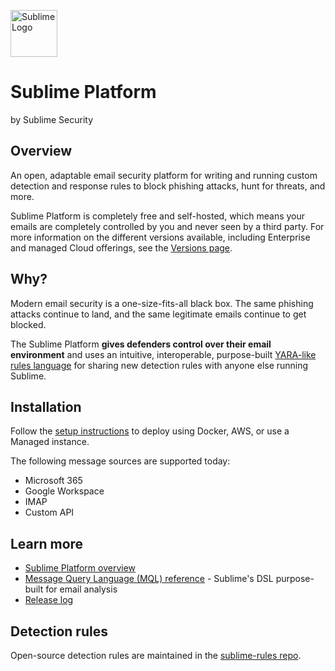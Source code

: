  <a href="https://sublimesecurity.com"><img src="https://user-images.githubusercontent.com/11003450/115128085-5805da00-9fa9-11eb-8c7a-dc8b708053ee.png" width="75px" alt="Sublime Logo" /></a>

Sublime Platform
==========
by Sublime Security

Overview
---------
An open, adaptable email security platform for writing and running custom detection and response rules to block phishing attacks, hunt for threats, and more.

Sublime Platform is completely free and self-hosted, which means your emails are completely controlled by you and never seen by a third party. For more information on the different versions available, including Enterprise and managed Cloud offerings, see the [Versions page](https://sublimesecurity.com/versions).

Why?
----------
Modern email security is a one-size-fits-all black box. The same phishing attacks continue to land, and the same legitimate emails continue to get blocked.

The Sublime Platform **gives defenders control over their email environment** and uses an intuitive, interoperable, purpose-built [YARA-like rules language](https://docs.sublimesecurity.com/docs/message-query-language) for sharing new detection rules with anyone else running Sublime.

Installation
----------

Follow the [setup instructions](https://docs.sublimesecurity.com/docs/installation) to deploy using Docker, AWS, or use a Managed instance.

The following message sources are supported today:
- Microsoft 365
- Google Workspace
- IMAP
- Custom API

Learn more
----------
- [Sublime Platform overview](https://docs.sublimesecurity.com)
- [Message Query Language (MQL) reference](https://docs.sublimesecurity.com/docs/message-query-language) - Sublime's DSL purpose-built for email analysis
- [Release log](https://new.sublimesecurity.com)


Detection rules
----------
Open-source detection rules are maintained in the [sublime-rules repo](https://github.com/sublime-security/sublime-rules).
